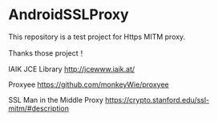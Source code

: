 # AndroidSSLProxy
This repository is a test project for Https MITM proxy.

Thanks those project！

IAIK JCE Library http://jcewww.iaik.at/


Proxyee https://github.com/monkeyWie/proxyee


SSL Man in the Middle Proxy  https://crypto.stanford.edu/ssl-mitm/#description
